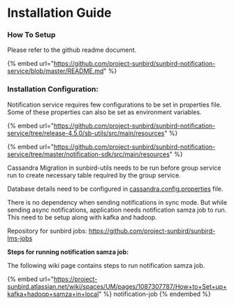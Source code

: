 # Installation Guide

### How To Setup

Please refer to the github readme document.

{% embed url="https://github.com/project-sunbird/sunbird-notification-service/blob/master/README.md" %}

### **Installation Configuration:**

Notification service requires few configurations to be set in properties file. Some of these properties can also be set as environment variables.

{% embed url="https://github.com/project-sunbird/sunbird-notification-service/tree/release-4.5.0/sb-utils/src/main/resources" %}

{% embed url="https://github.com/project-sunbird/sunbird-notification-service/tree/master/notification-sdk/src/main/resources" %}

Cassandra Migration in sunbird-utils needs to be run before group service run to create necessary table required by the group service.&#x20;

Database details need to be configured in [cassandra.config.properties](https://github.com/project-sunbird/sunbird-notification-service/blob/release-4.5.0/sb-utils/src/main/resources/cassandra.config.properties) file.

There is no dependency when sending notifications in sync mode. But while sending async notifications, application needs notification samza job to run. This need to be setup along with kafka and hadoop.

Repository for sunbird jobs: [https://github.com/project-sunbird/sunbird-lms-jobs ](https://github.com/project-sunbird/sunbird-lms-jobs)

**Steps for running notification samza job:**

The following wiki page contains steps to run notification samza job.

{% embed url="https://project-sunbird.atlassian.net/wiki/spaces/UM/pages/1087307787/How+to+Set+up+kafka+hadoop+samza+in+local" %}
notification-job
{% endembed %}
